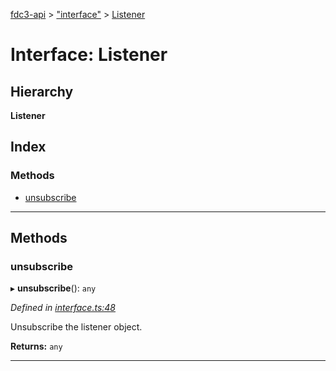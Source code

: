 [fdc3-api](../README.md) > ["interface"](../modules/_interface_.md) > [Listener](../interfaces/_interface_.listener.md)

# Interface: Listener

## Hierarchy

**Listener**

## Index

### Methods

* [unsubscribe](_interface_.listener.md#unsubscribe)

---

## Methods

<a id="unsubscribe"></a>

###  unsubscribe

▸ **unsubscribe**(): `any`

*Defined in [interface.ts:48](https://github.com/nkolba/API/blob/55929a2/src/interface.ts#L48)*

Unsubscribe the listener object.

**Returns:** `any`

___

